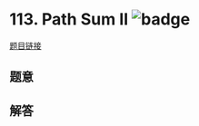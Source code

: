 # 113. Path Sum II ![badge](https://img.shields.io/badge/-medium-yellow?style=flat-square)

[题目链接](https://leetcode.com/problems/path-sum-ii)

## 题意

## 解答

